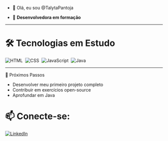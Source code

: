 - 👋 Olá, eu sou @TalytaPantoja

- 🌱 **Desenvolvedora em formação**

---

# 🛠 Tecnologias em Estudo

<div style="display: flex; gap: 8px; flex-wrap: wrap;">
  <img src="https://img.shields.io/badge/HTML5-E34F26?logo=html5&logoColor=white" alt="HTML">
  <img src="https://img.shields.io/badge/CSS3-1572B6?logo=css3&logoColor=white" alt="CSS">
  <img src="https://img.shields.io/badge/JavaScript-F7DF1E?logo=javascript&logoColor=black" alt="JavaScript">
  <img src="https://img.shields.io/badge/Java-ED8B00?logo=openjdk&logoColor=white" alt="Java">
</div>

---

  🌟 Próximos Passos
- Desenvolver meu primeiro projeto completo
- Contribuir em exercícios open-source
- Aprofundar em Java

# 📫 **Conecte-se**:  
  [![LinkedIn](https://img.shields.io/badge/LinkedIn-Talyta_Fonseca-0077B5?logo=linkedin)](https://www.linkedin.com/in/talyta-fonseca-25b5b7119/)
